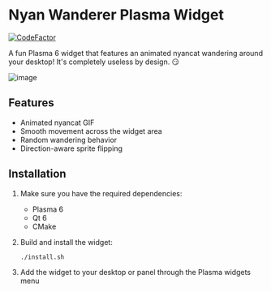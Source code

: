 # Nyan Wanderer Plasma Widget

[![CodeFactor](https://www.codefactor.io/repository/github/attacktive/nyan-wanderer/badge)](https://www.codefactor.io/repository/github/attacktive/nyan-wanderer)

A fun Plasma 6 widget that features an animated nyancat wandering around your desktop!
It's completely useless by design. 😏

![image](https://github.com/user-attachments/assets/b857c949-39dc-44a1-8feb-a1f25295c5c6)

## Features

- Animated nyancat GIF
- Smooth movement across the widget area
- Random wandering behavior
- Direction-aware sprite flipping

## Installation

1. Make sure you have the required dependencies:
	- Plasma 6
	- Qt 6
	- CMake

2. Build and install the widget:
	```bash
	./install.sh
    ```

3. Add the widget to your desktop or panel through the Plasma widgets menu
